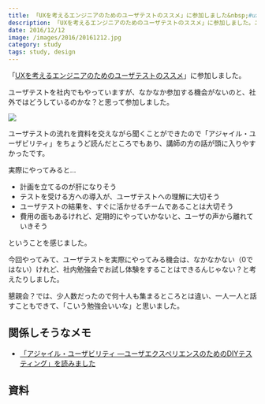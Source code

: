 ```yaml
---
title: 「UXを考えるエンジニアのためのユーザテストのススメ」に参加しました&nbsp;#ux_spz
description: 「UXを考えるエンジニアのためのユーザテストのススメ」に参加しました。ユーザテストを社内でもやっていますが、なかなか参加する機会がないのと、社外ではどうしているのかな？と思って参加しました。
date: 2016/12/12
image: /images/2016/20161212.jpg
category: study
tags: study, design
---
```


「[UXを考えるエンジニアのためのユーザテストのススメ](https://supporterz-seminar.connpass.com/event/45928/)」に参加しました。

ユーザテストを社内でもやっていますが、なかなか参加する機会がないのと、社外ではどうしているのかな？と思って参加しました。

![](/images/2016/20161212.jpg)

ユーザテストの流れを資料を交えながら聞くことができたので「アジャイル・ユーザビリティ」をちょうど読んだところでもあり、講師の方の話が頭に入りやすかったです。

実際にやってみると...

- 計画を立てるのが肝になりそう
- テストを受ける方への導入が、ユーザテストへの理解に大切そう
- ユーザテストの結果を、すぐに活かせるチームであることは大切そう
- 費用の面もあるけれど、定期的にやっていかないと、ユーザの声から離れていきそう

ということを感じました。

今回やってみて、ユーザテストを実際にやってみる機会は、なかなかない（0ではない）けれど、社内勉強会でお試し体験をすることはできるんじゃない？と考えたりしました。

懇親会？では、少人数だったので何十人も集まるところとは違い、一人一人と話すこともできて、「こいう勉強会いいな」と思いました。

## 関係しそうなメモ

- [「アジャイル・ユーザビリティ ―ユーザエクスペリエンスのためのDIYテスティング」を読みました](/articles/2016/12/book_agile_usability.html)


## 資料

<script async class="speakerdeck-embed" data-id="5124da18caa34ca481c2bd33064534bd" data-ratio="1.33333333333333" src="//speakerdeck.com/assets/embed.js"></script>
